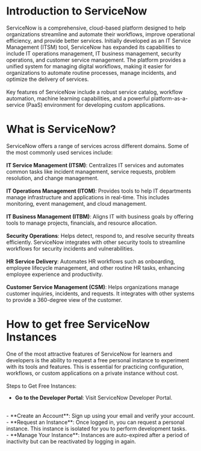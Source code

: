 # Introduction to ServiceNow
ServiceNow is a comprehensive, cloud-based platform designed to help organizations
streamline and automate their workflows, improve operational efficiency, and provide
better services. Initially developed as an IT Service Management (ITSM) tool, ServiceNow
has expanded its capabilities to include IT operations management, IT business
management, security operations, and customer service management. The platform provides
a unified system for managing digital workflows, making it easier for organizations to
automate routine processes, manage incidents, and optimize the delivery of services.
</br>
</br>
Key features of ServiceNow include a robust service catalog, workflow automation,
machine learning capabilities, and a powerful platform-as-a-service (PaaS) environment for
developing
custom applications.
# What is ServiceNow?
ServiceNow offers a range of services across different domains. Some of the most commonly used
services include:
</br>
</br>
**IT Service Management (ITSM)**: Centralizes IT services and automates common tasks like incident
management, service requests, problem resolution, and change management. 
</br>
</br>
**IT Operations Management (ITOM)**: Provides tools to help IT departments manage
infrastructure and applications in real-time. This includes monitoring, event management,
and cloud management. 
</br>
</br>
**IT Business Management (ITBM)**: Aligns IT with business goals by offering tools to manage
projects, financials, and resource allocation. 
</br>
</br>
**Security Operations**: Helps detect, respond to, and resolve security threats efficiently. ServiceNow
integrates with other security tools to streamline workflows for security incidents and
vulnerabilities. 
</br>
</br>
**HR Service Delivery**: Automates HR workflows such as onboarding, employee lifecycle
management, and other routine HR tasks, enhancing employee experience and productivity. 
</br>
</br>
**Customer Service Management (CSM)**: Helps organizations manage customer
inquiries, incidents, and requests. It integrates with other systems to provide a
360-degree view of the customer.
# How to get free ServiceNow Instances
One of the most attractive features of ServiceNow for learners and developers is the ability to
request a free personal instance to experiment with its tools and features. This is essential for
practicing configuration, workflows, or custom applications on a private instance without cost.
</br>
</br>
Steps to Get Free Instances: 
- **Go to the Developer Portal**: Visit ServiceNow Developer Portal.
</br>
 - **Create an Account**: Sign up using your email and verify your account.
   </br>
- **Request an Instance**: Once logged in, you can request a personal instance. This instance is
isolated for you to perform development tasks.
</br>
- **Manage Your Instance**: Instances are auto-expired after a period of inactivity but can be
reactivated by logging in again.
</br>
